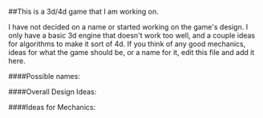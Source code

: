 ##This is a 3d/4d game that I am working on. 

I have not decided on a name or started working on the game's design. I only have a basic 3d engine that doesn't work too well, and a couple ideas for algorithms to make it sort of 4d. If you think of any good mechanics, ideas for what the game should be, or a name for it, edit this file and add it here.

####Possible names:



####Overall Design Ideas:



####Ideas for Mechanics:


